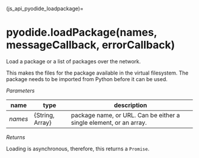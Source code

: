 (js_api_pyodide_loadpackage)=
# pyodide.loadPackage(names, messageCallback, errorCallback)

Load a package or a list of packages over the network.

This makes the files for the package available in the virtual filesystem.
The package needs to be imported from Python before it can be used.

*Parameters*

| name              | type            | description                           |
|-------------------|-----------------|---------------------------------------|
| *names*           | {String, Array} | package name, or URL. Can be either a single element, or an array.          |

*Returns*

Loading is asynchronous, therefore, this returns a `Promise`.
